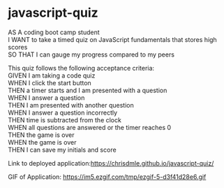 # javascript-quiz
<p>AS A coding boot camp student
<br>
I WANT to take a timed quiz on JavaScript fundamentals that stores high scores<br>
SO THAT I can gauge my progress compared to my peers</p>
This quiz follows the following acceptance criteria:<br>
GIVEN I am taking a code quiz<br>
WHEN I click the start button<br>
THEN a timer starts and I am presented with a question<br>
WHEN I answer a question<br>
THEN I am presented with another question<br>
WHEN I answer a question incorrectly<br>
THEN time is subtracted from the clock<br>
WHEN all questions are answered or the timer reaches 0<br>
THEN the game is over<br>
WHEN the game is over<br>
THEN I can save my initials and score<br>

Link to deployed application:https://chrisdmle.github.io/javascript-quiz/ <br>

GIF of Application: https://im5.ezgif.com/tmp/ezgif-5-d3f41d28e6.gif
